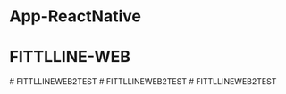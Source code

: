 # App-ReactNative
# FITTLLINE-WEB
#   F I T T L L I N E W E B 2 T E S T  
 #   F I T T L L I N E W E B 2 T E S T  
 #   F I T T L L I N E W E B 2 T E S T  
 